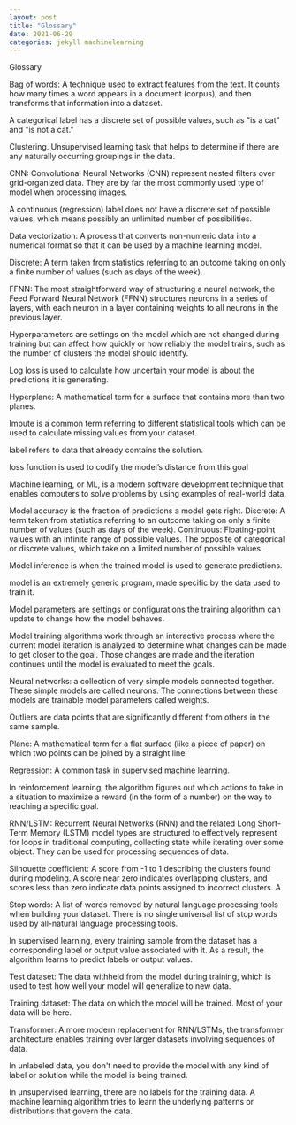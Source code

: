 ```yaml
---
layout: post
title: "Glossary"
date: 2021-06-29
categories: jekyll machinelearning
---
```


Glossary


Bag of words: A technique used to extract features from the text. It counts how many times a word appears in a document (corpus), and then transforms that information into a dataset.

A categorical label has a discrete set of possible values, such as "is a cat" and "is not a cat."

Clustering. Unsupervised learning task that helps to determine if there are any naturally occurring groupings in the data.

CNN: Convolutional Neural Networks (CNN) represent nested filters over grid-organized data. They are by far the most commonly used type of model when processing images.

A continuous (regression) label does not have a discrete set of possible values, which means possibly an unlimited number of possibilities.

Data vectorization: A process that converts non-numeric data into a numerical format so that it can be used by a machine learning model.

Discrete: A term taken from statistics referring to an outcome taking on only a finite number of values (such as days of the week).

FFNN: The most straightforward way of structuring a neural network, the Feed Forward Neural Network (FFNN) structures neurons in a series of layers, with each neuron in a layer containing weights to all neurons in the previous layer.

Hyperparameters are settings on the model which are not changed during training but can affect how quickly or how reliably the model trains, such as the number of clusters the model should identify.

Log loss is used to calculate how uncertain your model is about the predictions it is generating.

Hyperplane: A mathematical term for a surface that contains more than two planes.

Impute is a common term referring to different statistical tools which can be used to calculate missing values from your dataset.

label refers to data that already contains the solution.

loss function is used to codify the model’s distance from this goal

Machine learning, or ML, is a modern software development technique that enables computers to solve problems by using examples of real-world data.

Model accuracy is the fraction of predictions a model gets right. Discrete: A term taken from statistics referring to an outcome taking on only a finite number of values (such as days of the week). Continuous: Floating-point values with an infinite range of possible values. The opposite of categorical or discrete values, which take on a limited number of possible values.

Model inference is when the trained model is used to generate predictions.

model is an extremely generic program, made specific by the data used to train it.

Model parameters are settings or configurations the training algorithm can update to change how the model behaves.

Model training algorithms work through an interactive process where the current model iteration is analyzed to determine what changes can be made to get closer to the goal. Those changes are made and the iteration continues until the model is evaluated to meet the goals.

Neural networks: a collection of very simple models connected together. These simple models are called neurons. The connections between these models are trainable model parameters called weights.

Outliers are data points that are significantly different from others in the same sample.

Plane: A mathematical term for a flat surface (like a piece of paper) on which two points can be joined by a straight line.

Regression: A common task in supervised machine learning.

In reinforcement learning, the algorithm figures out which actions to take in a situation to maximize a reward (in the form of a number) on the way to reaching a specific goal.

RNN/LSTM: Recurrent Neural Networks (RNN) and the related Long Short-Term Memory (LSTM) model types are structured to effectively represent for loops in traditional computing, collecting state while iterating over some object. They can be used for processing sequences of data.

Silhouette coefficient: A score from -1 to 1 describing the clusters found during modeling. A score near zero indicates overlapping clusters, and scores less than zero indicate data points assigned to incorrect clusters. A

Stop words: A list of words removed by natural language processing tools when building your dataset. There is no single universal list of stop words used by all-natural language processing tools.

In supervised learning, every training sample from the dataset has a corresponding label or output value associated with it. As a result, the algorithm learns to predict labels or output values.

Test dataset: The data withheld from the model during training, which is used to test how well your model will generalize to new data.

Training dataset: The data on which the model will be trained. Most of your data will be here.

Transformer: A more modern replacement for RNN/LSTMs, the transformer architecture enables training over larger datasets involving sequences of data.

In unlabeled data, you don't need to provide the model with any kind of label or solution while the model is being trained.

In unsupervised learning, there are no labels for the training data. A machine learning algorithm tries to learn the underlying patterns or distributions that govern the data.



